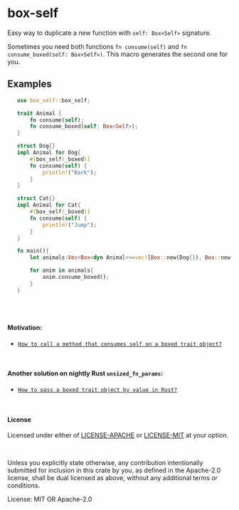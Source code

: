 # box-self

Easy way to duplicate a new function with `self: Box<Self>` signature.

Sometimes you need both functions `fn consume(self)` and `fn consume_boxed(self: Box<Self>)`. This macro generates the second one for you.

## Examples
```rust
   use box_self::box_self;

   trait Animal {
       fn consume(self);
       fn consume_boxed(self: Box<Self>);
   }

   struct Dog{}
   impl Animal for Dog{
       #[box_self(_boxed)]
       fn consume(self) {
           println!("Bark");
       }
   }

   struct Cat{}
   impl Animal for Cat{
       #[box_self(_boxed)]
       fn consume(self) {
           println!("Jump");
       }
   }

   fn main(){
       let animals:Vec<Box<dyn Animal>>=vec![Box::new(Dog{}), Box::new(Cat{})];

       for anim in animals{
           anim.consume_boxed();
       }
   }
```

<br><br>
#### Motivation:
- [`How to call a method that consumes self on a boxed trait object?`]

[`How to call a method that consumes self on a boxed trait object?`]: https://stackoverflow.com/questions/46620790/how-to-call-a-method-that-consumes-self-on-a-boxed-trait-object
<br>

#### Another solution on nightly Rust `unsized_fn_params`:
- [`How to pass a boxed trait object by value in Rust?`]

[`How to pass a boxed trait object by value in Rust?`]: https://stackoverflow.com/questions/65261399/how-to-pass-a-boxed-trait-object-by-value-in-rust
<br>

#### License
Licensed under either of [LICENSE-APACHE](LICENSE-APACHE) or [LICENSE-MIT](LICENSE-MIT)  at your option.

<br>

Unless you explicitly state otherwise, any contribution intentionally submitted
for inclusion in this crate by you, as defined in the Apache-2.0 license, shall
be dual licensed as above, without any additional terms or conditions.

License: MIT OR Apache-2.0
